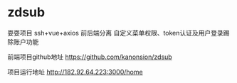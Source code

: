 # zdsub
耍耍项目 
ssh+vue+axios 前后端分离 自定义菜单权限、token认证及用户登录踢除账户功能

前端项目github地址
https://github.com/kanonsion/zdsub

项目运行地址
http://182.92.64.223:3000/home
